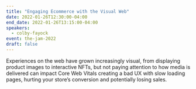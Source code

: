 ```yaml
---
title: "Engaging Ecommerce with the Visual Web"
date: 2022-01-26T12:30:00-04:00
end_date: 2022-01-26T13:15:00-04:00
speakers:
  - colby-fayock
event: the-jam-2022
draft: false
---
```


Experiences on the web have grown increasingly visual, from displaying product images to interactive NFTs, but not paying attention to how media is delivered can impact Core Web Vitals creating a bad UX with slow loading pages, hurting your store’s conversion and potentially losing sales.
